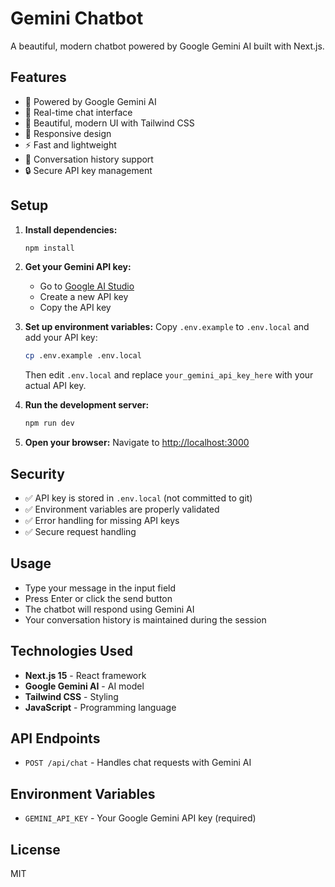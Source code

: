 # Gemini Chatbot

A beautiful, modern chatbot powered by Google Gemini AI built with Next.js.

## Features

- 🤖 Powered by Google Gemini AI
- 💬 Real-time chat interface
- 🎨 Beautiful, modern UI with Tailwind CSS
- 📱 Responsive design
- ⚡ Fast and lightweight
- 🔄 Conversation history support
- 🔒 Secure API key management

## Setup

1. **Install dependencies:**
   ```bash
   npm install
   ```

2. **Get your Gemini API key:**
   - Go to [Google AI Studio](https://makersuite.google.com/app/apikey)
   - Create a new API key
   - Copy the API key

3. **Set up environment variables:**
   Copy `.env.example` to `.env.local` and add your API key:
   ```bash
   cp .env.example .env.local
   ```
   Then edit `.env.local` and replace `your_gemini_api_key_here` with your actual API key.

4. **Run the development server:**
   ```bash
   npm run dev
   ```

5. **Open your browser:**
   Navigate to [http://localhost:3000](http://localhost:3000)

## Security

- ✅ API key is stored in `.env.local` (not committed to git)
- ✅ Environment variables are properly validated
- ✅ Error handling for missing API keys
- ✅ Secure request handling

## Usage

- Type your message in the input field
- Press Enter or click the send button
- The chatbot will respond using Gemini AI
- Your conversation history is maintained during the session

## Technologies Used

- **Next.js 15** - React framework
- **Google Gemini AI** - AI model
- **Tailwind CSS** - Styling
- **JavaScript** - Programming language

## API Endpoints

- `POST /api/chat` - Handles chat requests with Gemini AI

## Environment Variables

- `GEMINI_API_KEY` - Your Google Gemini API key (required)

## License

MIT

